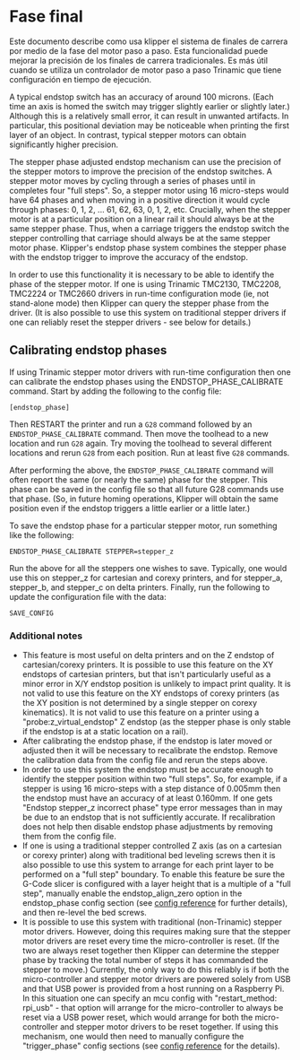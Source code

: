 # Fase final

Este documento describe como usa klipper el sistema de finales de carrera por medio de la fase del motor paso a paso. Esta funcionalidad puede mejorar la precisión de los finales de carrera tradicionales. Es más útil cuando se utiliza un controlador de motor paso a paso Trinamic que tiene configuración en tiempo de ejecución.

A typical endstop switch has an accuracy of around 100 microns. (Each time an axis is homed the switch may trigger slightly earlier or slightly later.) Although this is a relatively small error, it can result in unwanted artifacts. In particular, this positional deviation may be noticeable when printing the first layer of an object. In contrast, typical stepper motors can obtain significantly higher precision.

The stepper phase adjusted endstop mechanism can use the precision of the stepper motors to improve the precision of the endstop switches. A stepper motor moves by cycling through a series of phases until in completes four "full steps". So, a stepper motor using 16 micro-steps would have 64 phases and when moving in a positive direction it would cycle through phases: 0, 1, 2, ... 61, 62, 63, 0, 1, 2, etc. Crucially, when the stepper motor is at a particular position on a linear rail it should always be at the same stepper phase. Thus, when a carriage triggers the endstop switch the stepper controlling that carriage should always be at the same stepper motor phase. Klipper's endstop phase system combines the stepper phase with the endstop trigger to improve the accuracy of the endstop.

In order to use this functionality it is necessary to be able to identify the phase of the stepper motor. If one is using Trinamic TMC2130, TMC2208, TMC2224 or TMC2660 drivers in run-time configuration mode (ie, not stand-alone mode) then Klipper can query the stepper phase from the driver. (It is also possible to use this system on traditional stepper drivers if one can reliably reset the stepper drivers - see below for details.)

## Calibrating endstop phases

If using Trinamic stepper motor drivers with run-time configuration then one can calibrate the endstop phases using the ENDSTOP_PHASE_CALIBRATE command. Start by adding the following to the config file:

```
[endstop_phase]
```

Then RESTART the printer and run a `G28` command followed by an `ENDSTOP_PHASE_CALIBRATE` command. Then move the toolhead to a new location and run `G28` again. Try moving the toolhead to several different locations and rerun `G28` from each position. Run at least five `G28` commands.

After performing the above, the `ENDSTOP_PHASE_CALIBRATE` command will often report the same (or nearly the same) phase for the stepper. This phase can be saved in the config file so that all future G28 commands use that phase. (So, in future homing operations, Klipper will obtain the same position even if the endstop triggers a little earlier or a little later.)

To save the endstop phase for a particular stepper motor, run something like the following:

```
ENDSTOP_PHASE_CALIBRATE STEPPER=stepper_z
```

Run the above for all the steppers one wishes to save. Typically, one would use this on stepper_z for cartesian and corexy printers, and for stepper_a, stepper_b, and stepper_c on delta printers. Finally, run the following to update the configuration file with the data:

```
SAVE_CONFIG
```

### Additional notes

* This feature is most useful on delta printers and on the Z endstop of cartesian/corexy printers. It is possible to use this feature on the XY endstops of cartesian printers, but that isn't particularly useful as a minor error in X/Y endstop position is unlikely to impact print quality. It is not valid to use this feature on the XY endstops of corexy printers (as the XY position is not determined by a single stepper on corexy kinematics). It is not valid to use this feature on a printer using a "probe:z_virtual_endstop" Z endstop (as the stepper phase is only stable if the endstop is at a static location on a rail).
* After calibrating the endstop phase, if the endstop is later moved or adjusted then it will be necessary to recalibrate the endstop. Remove the calibration data from the config file and rerun the steps above.
* In order to use this system the endstop must be accurate enough to identify the stepper position within two "full steps". So, for example, if a stepper is using 16 micro-steps with a step distance of 0.005mm then the endstop must have an accuracy of at least 0.160mm. If one gets "Endstop stepper_z incorrect phase" type error messages than in may be due to an endstop that is not sufficiently accurate. If recalibration does not help then disable endstop phase adjustments by removing them from the config file.
* If one is using a traditional stepper controlled Z axis (as on a cartesian or corexy printer) along with traditional bed leveling screws then it is also possible to use this system to arrange for each print layer to be performed on a "full step" boundary. To enable this feature be sure the G-Code slicer is configured with a layer height that is a multiple of a "full step", manually enable the endstop_align_zero option in the endstop_phase config section (see [config reference](Config_Reference.md#endstop_phase) for further details), and then re-level the bed screws.
* It is possible to use this system with traditional (non-Trinamic) stepper motor drivers. However, doing this requires making sure that the stepper motor drivers are reset every time the micro-controller is reset. (If the two are always reset together then Klipper can determine the stepper phase by tracking the total number of steps it has commanded the stepper to move.) Currently, the only way to do this reliably is if both the micro-controller and stepper motor drivers are powered solely from USB and that USB power is provided from a host running on a Raspberry Pi. In this situation one can specify an mcu config with "restart_method: rpi_usb" - that option will arrange for the micro-controller to always be reset via a USB power reset, which would arrange for both the micro-controller and stepper motor drivers to be reset together. If using this mechanism, one would then need to manually configure the "trigger_phase" config sections (see [config reference](Config_Reference.md#endstop_phase) for the details).
